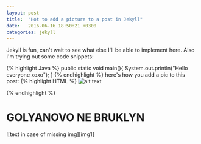 ```yaml
---
layout: post
title:  "Hot to add a picture to a post in Jekyll"
date:   2016-06-16 18:50:21 +0300
categories: jekyll
---
```

Jekyll is fun, can't wait to see what else I'll be able to implement here. Also I'm trying out some code snippets:

{% highlight Java %}
public static void main(){
System.out.println("Hello everyone xoxo");
}
{% endhighlight %}
here's how you add a pic to this post:
{% highlight HTML %}
![alt text][id]

[id]: /url/to/img.jpg "Title"
{% endhighlight %}

<h1> GOLYANOVO NE BRUKLYN </h1>
![text in case of missing img][img1]

[img1]: /img/bg11.jpg "It's my low res bg pic"
